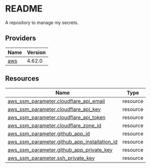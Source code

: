 # README
A repository to manage my secrets.

<!-- BEGIN_TF_DOCS -->


## Providers

| Name | Version |
|------|---------|
| <a name="provider_aws"></a> [aws](#provider\_aws) | 4.62.0 |

## Resources

| Name | Type |
|------|------|
| [aws_ssm_parameter.cloudflare_api_email](https://registry.terraform.io/providers/hashicorp/aws/latest/docs/resources/ssm_parameter) | resource |
| [aws_ssm_parameter.cloudflare_api_key](https://registry.terraform.io/providers/hashicorp/aws/latest/docs/resources/ssm_parameter) | resource |
| [aws_ssm_parameter.cloudflare_api_token](https://registry.terraform.io/providers/hashicorp/aws/latest/docs/resources/ssm_parameter) | resource |
| [aws_ssm_parameter.cloudflare_zone_id](https://registry.terraform.io/providers/hashicorp/aws/latest/docs/resources/ssm_parameter) | resource |
| [aws_ssm_parameter.github_app_id](https://registry.terraform.io/providers/hashicorp/aws/latest/docs/resources/ssm_parameter) | resource |
| [aws_ssm_parameter.github_app_installation_id](https://registry.terraform.io/providers/hashicorp/aws/latest/docs/resources/ssm_parameter) | resource |
| [aws_ssm_parameter.github_app_private_key](https://registry.terraform.io/providers/hashicorp/aws/latest/docs/resources/ssm_parameter) | resource |
| [aws_ssm_parameter.ssh_private_key](https://registry.terraform.io/providers/hashicorp/aws/latest/docs/resources/ssm_parameter) | resource |
<!-- END_TF_DOCS -->